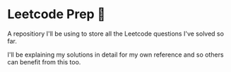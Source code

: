 # Leetcode Prep 🚀
A repositiory I'll be using to store all the Leetcode questions I've solved so far.

I'll be explaining my solutions in detail for my own reference and so others can benefit from this too.
